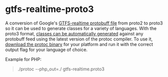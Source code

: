 # gtfs-realtime-proto3
A conversion of Google's [GTFS-realtime protobuff file](https://developers.google.com/transit/gtfs-realtime/gtfs-realtime-proto) from proto2 to proto3 so it can be used to generate classes for a variety of languages. With the proto3 format, [classes can be automatically generated](https://developers.google.com/protocol-buffers/docs/proto3#generating) against any protobuff feed using the latest version of the protoc compiler. To use it, [download the protoc binary](https://github.com/google/protobuf/releases) for your platform and run it with the correct output flag for your language of choice.

Example for PHP:
> ./protoc --php_out=./ gtfs-realtime.proto3
